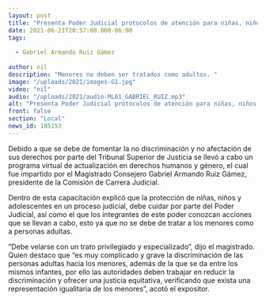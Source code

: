 ```yaml
---
layout: post
title: "Presenta Poder Judicial protocolos de atención para niñas, niños y adolescentes"
date: 2021-06-21T20:57:00.000-06:00
tags:
  
  - Gabriel Armando Ruiz Gámez
  
author: nil
description: "Menores no deben ser tratados como adultos. "
image: "/uploads/2021/images-G1.jpg"
video: "nil"
audio: "/uploads/2021/audio-ML01_GABRIEL_RUIZ.mp3"
alt: "Presenta Poder Judicial protocolos de atención para niñas, niños y adolescentes"
front: false
section: "Local"
news_id: 185153
---
```


Debido a que se debe de fomentar la no discriminación y no afectación de sus derechos por parte del Tribunal Superior de Justicia se llevó a cabo un programa virtual de actualización en derechos humanos y género, el cual fue impartido por el Magistrado Consejero Gabriel Armando Ruiz Gámez, presidente de la Comisión de Carrera Judicial.

Dentro de esta capacitación explicó que la protección de niñas, niños y adolescentes en un proceso judicial, debe cuidar por parte del Poder Judicial, así como el que los integrantes de este poder conozcan acciones que se llevan a cabo, esto ya que no se debe de tratar a los menores como a personas adultas.

“Debe velarse con un trato privilegiado y especializado”, dijo el magistrado. Quien destaco que “es muy complicado y grave la discriminación de las personas adultas hacia los menores, además de la que se da entre los mismos infantes, por ello las autoridades deben trabajar en reducir la discriminación y ofrecer una justicia equitativa, verificando que exista una representación igualitaria de los menores”, acotó el expositor.
